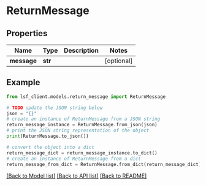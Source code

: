 # ReturnMessage


## Properties

Name | Type | Description | Notes
------------ | ------------- | ------------- | -------------
**message** | **str** |  | [optional] 

## Example

```python
from lsf_client.models.return_message import ReturnMessage

# TODO update the JSON string below
json = "{}"
# create an instance of ReturnMessage from a JSON string
return_message_instance = ReturnMessage.from_json(json)
# print the JSON string representation of the object
print(ReturnMessage.to_json())

# convert the object into a dict
return_message_dict = return_message_instance.to_dict()
# create an instance of ReturnMessage from a dict
return_message_from_dict = ReturnMessage.from_dict(return_message_dict)
```
[[Back to Model list]](../README.md#documentation-for-models) [[Back to API list]](../README.md#documentation-for-api-endpoints) [[Back to README]](../README.md)


